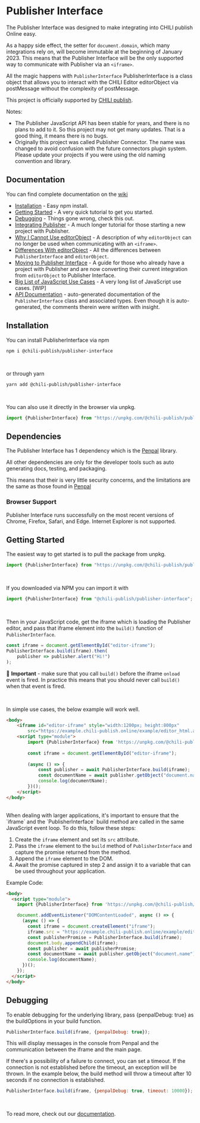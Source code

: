 # Publisher Interface
The Publisher Interface was designed to make integrating into CHILI publish Online easy.

As a happy side effect, the setter for `document.domain`, which many integrations rely on, will become immutable at the beginning of January 2023. This means that the Publisher Interface will be the only supported way to communicate with Publisher via an `<iframe>`.

All the magic happens with `PublisherInterface` PublisherInterface is a class object that allows you to interact with the CHILI Editor editorObject via postMessage without the complexity of postMessage.

This project is officially supported by [CHILI publish](https://chili-publish.com).

Notes:
* The Publisher JavaScript API has been stable for years, and there is no plans to add to it. So this project may not get many updates. That is a good thing, it means there is no bugs.
* Originally this project was called Publisher Connector. The name was changed to avoid confusion with the future connectors plugin system. Please update your projects if you were using the old naming convention and library.

## Documentation
You can find complete documentation on the [wiki](https://github.com/chili-publish/publisher-interface/wiki)
* [Installation](#installation) - Easy npm install.
* [Getting Started](#getting-started) - A very quick tutorial to get you started.
* [Debugging](#debugging) - Things gone wrong, check this out.
* [Integrating Publisher](https://github.com/chili-publish/publisher-interface/wiki/Integrating-Publisher) - A much longer tutorial for those starting a new project with Publisher.
* [Why I Cannot Use editorObject](https://github.com/chili-publish/publisher-interface/wiki/Why-I-Cannot-Use-editorObject) - A description of why `editorObject` can no longer be used when communicating with an `<iframe>`.
* [Differences With editorObject](https://github.com/chili-publish/publisher-interface/wiki/Differences-With-editorObject) - All the differences between `PublisherInterface` and `editorObject`.
* [Moving to Publisher Interface](https://github.com/chili-publish/publisher-interface/wiki/Moving-to-Publisher-Interface) - A guide for those who already have a project with Publisher and are now converting their current integration from `editorObject` to Publisher Interface.
* [Big List of JavaScript Use Cases](https://github.com/chili-publish/publisher-interface/wiki/Big-List-of-JavaScript-Use-Cases) - A very long list of JavaScript use cases. [WIP]
* [API Documentation](https://github.com/chili-publish/publisher-interface/wiki/API-Docs) - auto-generated documentation of the `PublisherInterface` class and associated types. Even though it is auto-generated, the comments therein were written with insight.

## Installation
You can install PublisherInterface via npm

```
npm i @chili-publish/publisher-interface
```

<br/>

or through yarn
```
yarn add @chili-publish/publisher-interface
```

<br/>

You can also use it directly in the browser via unpkg.
```javascript
import {PublisherInterface} from "https://unpkg.com/@chili-publish/publisher-interface@latest/dist/PublisherInterface.min.js";
```

## Dependencies
The Publisher Interface has 1 dependency which is the [Penpal](https://github.com/Aaronius/penpal) library.

All other dependencies are only for the developer tools such as auto generating docs, testing, and packaging.

This means that their is very little security concerns, and the limitations are the same as those found in [Penpal](https://github.com/Aaronius/penpal)

### Browser Support

Publisher Interface runs successfully on the most recent versions of Chrome, Firefox, Safari, and Edge. Internet Explorer is
not supported.

## Getting Started
The easiest way to get started is to pull the package from unpkg.

```javascript
import {PublisherInterface} from "https://unpkg.com/@chili-publish/publisher-interface@latest/dist/PublisherInterface.min.js";
```

<br/>

If you downloaded via NPM you can import it with
```javascript
import {PublisherInterface} from "@chili-publish/publisher-interface";
```

<br/>

Then in your JavaScript code, get the iframe which is loading the Publisher editor, and pass that iframe element into the `build()` function of `PublisherInterface`.

```javascript
const iframe = document.getElementById("editor-iframe");
PublisherInterface.build(iframe).then(
    publisher => publisher.alert("Hi!")
);
```

🚨 **Important** - make sure that you call `build()` before the iframe `onload` event is fired. In practice this means that you should never call `build()` when that event is fired.

<br/>

In simple use cases, the below example will work well.
```html
<body>
    <iframe id="editor-iframe" style="width:1200px; height:800px"
        src="https://example.chili-publish.online/example/editor_html.aspx?doc=3d178228-a9b9-49d0-90d9-c1c8f8b67f05&apiKey=Sczs1ruhiZcaFiqg0G07gMFMq07X+SG2o8KlW8oAeZGqoB1a0YkbeZU1wJK15aIhANgZmhg+13NQlxpBEq7Q=="></iframe>
    <script type="module">
        import {PublisherInterface} from 'https://unpkg.com/@chili-publish/publisher-interface@latest/dist/PublisherInterface.min.js';
    
        const iframe = document.getElementById("editor-iframe");
    
        (async () => {
            const publisher = await PublisherInterface.build(iframe);
            const documentName = await publisher.getObject("document.name");
            console.log(documentName);
        })();
    </script>
</body>
```

<br/>
When dealing with larger applications, it's important to ensure that the `iframe` and the `PublisherInterface` build method are called in the same JavaScript event loop. To do this, follow these steps:

1. Create the `iframe` element and set its `src` attribute.
2. Pass the `iframe` element to the `build` method of `PublisherInterface` and capture the promise returned from the method.
3. Append the `iframe` element to the DOM.
4. Await the promise captured in step 2 and assign it to a variable that can be used throughout your application.

Example Code:

```html
<body>
  <script type="module">
    import {PublisherInterface} from 'https://unpkg.com/@chili-publish/publisher-interface@latest/dist/PublisherInterface.min.js';

    document.addEventListener("DOMContentLoaded", async () => {
      (async () => {
        const iframe = document.createElement("iframe");
        iframe.src = "https://example.chili-publish.online/example/editor_html.aspx?doc=3d178228-a9b9-49d0-90d9-c1c8f8b67f05&apiKey=Sczs1ruhiZcaFiqg0G07gMFMq07X+SG2o8KlW8oAeZGqoB1a0YkbeZU1wJK15aIhANgZmhg+13NQlxpBEq7Q==";
        const publisherPromise = PublisherInterface.build(iframe);
        document.body.appendChild(iframe);
        const publisher = await publisherPromise;
        const documentName = await publisher.getObject("document.name");
        console.log(documentName);
      })();
    });
  </script>
</body>
```
## Debugging
To enable debugging for the underlying library, pass {penpalDebug: true} as the buildOptions in your build function.

```javascript
PublisherInterface.build(iframe, {penpalDebug: true});
```

This will display messages in the console from Penpal and the communication between the iframe and the main page.

If there's a possibility of a failure to connect, you can set a timeout. If the connection is not established before the timeout, an exception will be thrown. In the example below, the build method will throw a timeout after 10 seconds if no connection is established.
```javascript
PublisherInterface.build(iframe, {penpalDebug: true, timeout: 10000});
```

<br/>

To read more, check out our [documentation](#documentation).
